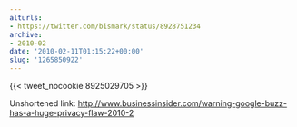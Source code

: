 ```yaml
---
alturls:
- https://twitter.com/bismark/status/8928751234
archive:
- 2010-02
date: '2010-02-11T01:15:22+00:00'
slug: '1265850922'
---
```


{{< tweet_nocookie 8925029705 >}}

Unshortened link:
http://www.businessinsider.com/warning-google-buzz-has-a-huge-privacy-flaw-2010-2


